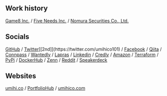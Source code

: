 ## Work history

[Game8 Inc.](https://game8.co.jp/) / [Five Needs Inc.](https://www.fiveneeds.co.jp/) / [Nomura Securities Co., Ltd.](https://www.nomuraholdings.com/company/group/nsc/)

## Socials

[GitHub](https://github.com/umihico) / [Twitter](https://twitter.com/umihico_)[[2nd]](https://twitter.com/umihico101) / [Facebook](https://www.facebook.com/umihiko.iwasa/) / [Qiita](https://qiita.com/umihico) / [Connpass](https://connpass.com/user/umihico/) / [Wantedly](https://www.wantedly.com/id/umihico) / [Lapras](https://lapras.com/public/umihico) / [Linkedin](https://www.linkedin.com/in/umihico) / [Credly](https://www.credly.com/users/umihico-iwasa/badges) / [Amazon](https://www.amazon.co.jp/hz/wishlist/ls/2ZAH4THRD7OWL) / [Terraform](https://registry.terraform.io/namespaces/umihico) / [PyPi](https://pypi.org/user/umihico) / [DockerHub](https://hub.docker.com/u/umihico) / [Zenn](https://zenn.dev/umihico) / [Reddit](https://www.reddit.com/user/umihic) / [Speakerdeck](https://speakerdeck.com/umihico)

## Websites

[umihi.co](https://umihi.co) / [PortfolioHub](https://portfoliohub.umihi.co/) / [umihico.com](https://umihico.com)
